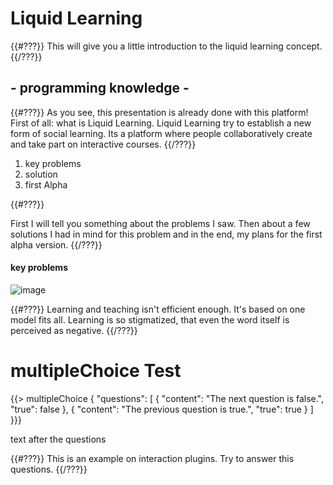 # Liquid Learning

{{#???}}
This will give you a little introduction to the liquid learning concept.
{{/???}}

## - programming knowledge -
{{#???}}
As you see, this presentation is already done with this platform!
First of all: what is Liquid Learning.
Liquid Learning try to establish a new form of social learning.
Its a platform where people collaboratively create and take part on interactive courses.
{{/???}}

1. key problems                                                                 
2. solution                                                                     
3. first Alpha                                                                  
                                                                                 
{{#???}}                                                                             
                                                                                 
First I will tell you something about the problems I saw.
Then about a few solutions I had in mind for this problem
and in the end, my plans for the first alpha version.
{{/???}}

#### key problems
![image](http://i.imgur.com/QL1vGjK.jpg)

{{#???}}
Learning and teaching isn't efficient enough.
It's based on one model fits all.
Learning is so stigmatized, that even the word itself is perceived as negative.
{{/???}}


# multipleChoice Test

{{> multipleChoice {
	"questions": [
    	{ "content": "The next question is false.", "true": false },
    	{ "content": "The previous question is true.", "true": true }
    ]
}}}

text after the questions

{{#???}}
This is an example on interaction plugins. 
Try to answer this questions.
{{/???}}
